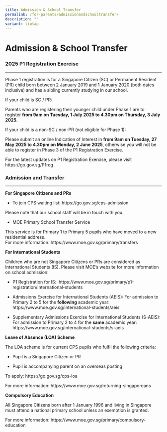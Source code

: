 ```yaml
---
title: Admission & School Transfer
permalink: /for-parents/admissionandschooltransfer/
description: ""
variant: tiptap
---
```

<h1>Admission &amp; School Transfer</h1>
<h3><strong>2025 P1 Registration Exercise</strong></h3>
<hr>
<p>Phase 1 registration is for a Singapore Citizen (SC) or Permanent Resident
(PR) child born between 2 January 2019 and 1 January 2020 (both dates inclusive)
and has a sibling currently studying in our school.</p>
<p>If your child is SC / PR:</p>
<p>Parents who are registering their younger child under Phase 1 are to register&nbsp;<strong>from 9am on Tuesday, 1 July 2025 to 4.30pm on Thursday, 3 July 2025</strong>.</p>
<p>If your child is a non-SC / non-PR (not eligible for Phase 1):</p>
<p>Please submit an online Indication of Interest in&nbsp;<strong>from 9am on Tuesday, 27 May 2025 to 4.30pm on Monday, 2 June 2025</strong>,
otherwise you will not be able to register in Phase 3 of the P1 Registration
Exercise.</p>
<p>For the latest updates on P1 Registration Exercise, please visit&nbsp;
<a rel="noopener noreferrer nofollow" target="_blank">https://go.gov.sg/P1reg</a>&nbsp;.</p>
<h3><strong>Admission and Transfer</strong></h3>
<hr>
<p><strong>For Singapore Citizens and PRs</strong>
</p>
<ul data-tight="true" class="tight">
<li>
<p>To join&nbsp;CPS waiting list:&nbsp;<a rel="noopener noreferrer nofollow" target="_blank">https://go.gov.sg/cps-admission</a>&nbsp;</p>
</li>
</ul>
<p>Please note that our school staff will be in touch with you.</p>
<ul data-tight="true" class="tight">
<li>
<p>MOE Primary School Transfer Service&nbsp;</p>
</li>
</ul>
<p>This service is for Primary 1 to Primary 5 pupils who have moved to a
new residential address.
<br>For more information:&nbsp;<a rel="noopener noreferrer nofollow" target="_blank">https://www.moe.gov.sg/primary/transfers</a>
</p>
<p><strong>For International Students</strong>
</p>
<p>Children who are not Singapore Citizens or PRs are considered as International
Students (IS). Please visit MOE’s website for more information on school
admission:</p>
<ul data-tight="true" class="tight">
<li>
<p>P1 Registration for IS:&nbsp; <a rel="noopener noreferrer nofollow" target="_blank">https://www.moe.gov.sg/primary/p1-registration/international-students</a>
</p>
</li>
<li>
<p>Admissions Exercise for International Students (AEIS): For admission to
Primary 2 to 5&nbsp;for the&nbsp;<strong>following</strong>&nbsp;academic
year: <a rel="noopener noreferrer nofollow" target="_blank">https://www.moe.gov.sg/international-students/aeis</a>
</p>
</li>
<li>
<p>Supplementary Admissions Exercise for International Students (S-AEIS):
For admission to Primary 2 to 4 for the&nbsp;<strong>same</strong>&nbsp;academic
year: <a rel="noopener noreferrer nofollow" target="_blank">https://www.moe.gov.sg/international-students/s-aeis</a>
</p>
</li>
</ul>
<p><strong>Leave of Absence (LOA) Scheme</strong>
</p>
<p>The LOA scheme is for current CPS pupils who fulfil the following criteria:</p>
<ul data-tight="true" class="tight">
<li>
<p>Pupil is a Singapore Citizen or PR</p>
</li>
<li>
<p>Pupil is accompanying parent on an overseas posting</p>
</li>
</ul>
<p>To apply:&nbsp;<a rel="noopener noreferrer nofollow" target="_blank">https://go.gov.sg/cps-loa</a>
</p>
<p>For more information:&nbsp;<a rel="noopener noreferrer nofollow" target="_blank">https://www.moe.gov.sg/returning-singaporeans</a>
</p>
<p><strong>Compulsory Education</strong>
</p>
<p>All Singapore Citizens born after 1 January 1996 and living in Singapore
must attend a national primary school unless an exemption is granted.</p>
<p>For more information:&nbsp;<a rel="noopener noreferrer nofollow" target="_blank">https://www.moe.gov.sg/primary/compulsory-education</a>
<br>
</p>